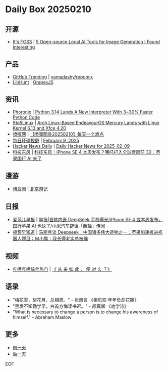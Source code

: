 # Daily Box 20250210

## 开源
- [It's FOSS](https://itsfoss.com/) | [5 Open-source Local AI Tools for Image Generation I Found Interesting](https://itsfoss.com/local-ai-image-tools/)

## 产品
- [GitHub Trending](https://github.com/trending?since=daily) | [yamadashy/repomix](https://github.com/yamadashy/repomix)
- [LibHunt](https://www.libhunt.com/) | [GrapesJS](https://www.libhunt.com/r/grapesjs)

## 资讯
- [Phoronix](https://www.phoronix.com/) | [Python 3.14 Lands A New Interpreter With 3~30% Faster Python Code](https://www.phoronix.com/news/Python-3.14-New-Interpreter)
- [9to5Linux](https://9to5linux.com/) | [Arch Linux-Based EndeavourOS Mercury Lands with Linux Kernel 6.13 and Xfce 4.20](https://9to5linux.com/arch-linux-based-endeavouros-mercury-lands-with-linux-kernel-6-13-and-xfce-4-20)
- [喷嚏网](http://www.dapenti.com/blog/blog.asp?subjectid=70&name=xilei) | [【喷嚏图卦20250210】每天一个戏点](http://www.dapenti.com/blog/more.asp?name=xilei&id=184157)
- [每日环球视野](https://idai.ly/) | [February 9, 2025](http://m.idai.ly/se/a193iG?1739030400)
- [Hacker News Daily](https://www.daemonology.net/hn-daily/) | [Daily Hacker News for 2025-02-09](https://www.daemonology.net/hn-daily/2025-02-09.html)
- [科技东风](https://m.smzdm.com/tag/tn0400v/) | [科技东风｜iPhone SE 4 本周发布？哪吒打入全球票房前 30；苹果国行 AI 来了](https://post.m.smzdm.com/p/aoqk0g99/)

## 漫游
- [博友圈](https://www.boyouquan.com/home) | [北京游记](https://www.boyouquan.com/go?from=feed&link=https%3A%2F%2Fwww.leolin86.com%2F%3Fp%3D3527)

## 日报
- [爱范儿早报](https://www.ifanr.com/category/ifanrnews) | [早报|首款内嵌 DeepSeek 手机曝光/iPhone SE 4 或本周发布，国行苹果 AI 也快了/小米汽车辟谣「断轴」传闻](https://www.ifanr.com/1614088)
- [极客早知道](https://www.geekpark.net/column/74) | [马斯克谈 Deepseek：中国诸多伟大造物之一；苹果加速推进机器人项目；何小鹏：我长得老实总被骗](https://www.geekpark.net/news/345749)

## 视频
- [哔哩哔哩综合热门](https://www.bilibili.com/v/popular/all/) | [《 从 来 如 此 ， 便 对 么 ？》](https://b23.tv/BV1gAN9euEez)

## 语录
- "梅花雪，梨花月，总相思。" - 张惠言 《相见欢·年年负却花期》
- "黑发不知勤学早，白首方悔读书迟。" - 颜真卿 《劝学诗》
- "What is necessary to change a person is to change his awareness of himself." - Abraham Maslow

## 更多
- [前一天](daily-box-20250209.md)
- [后一天](daily-box-20250211.md)

EOF